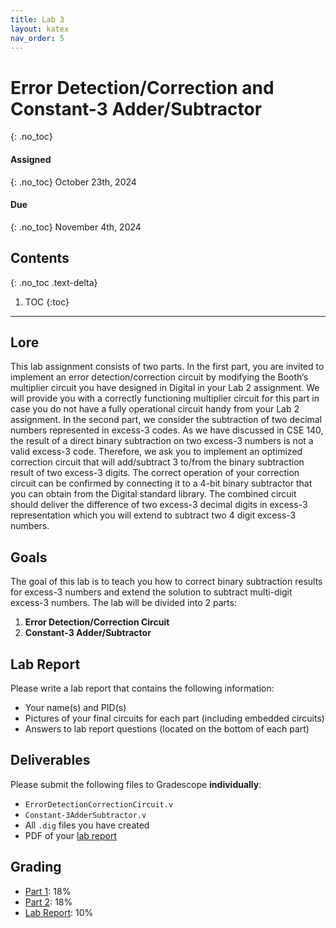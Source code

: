 ```yaml
---
title: Lab 3
layout: katex
nav_order: 5
---
```


# Error Detection/Correction and Constant-3 Adder/Subtractor
{: .no_toc}

#### Assigned
{: .no_toc}
October 23th, 2024

#### Due
{: .no_toc}
November 4th, 2024

## Contents
{: .no_toc .text-delta}

1. TOC
{:toc}

---

## Lore

This lab assignment consists of two parts. In the first part, you are invited to implement an error
detection/correction circuit by modifying the Booth’s multiplier circuit you have designed in
Digital in your Lab 2 assignment. We will provide you with a correctly functioning multiplier
circuit for this part in case you do not have a fully operational circuit handy from your Lab 2
assignment. In the second part, we consider the subtraction of two decimal numbers
represented in excess-3 codes. As we have discussed in CSE 140, the result of a direct binary
subtraction on two excess-3 numbers is not a valid excess-3 code. Therefore, we ask you to
implement an optimized correction circuit that will add/subtract 3 to/from the binary subtraction
result of two excess-3 digits. The correct operation of your correction circuit can be confirmed by
connecting it to a 4-bit binary subtractor that you can obtain from the Digital standard
library. The combined circuit should deliver the difference of two excess-3 decimal digits in
excess-3 representation which you will extend to subtract two 4 digit excess-3 numbers.

## Goals
<!-- TODO: FIX THIS -->
The goal of this lab is to teach you how to correct binary subtraction results for excess-3 numbers and 
extend the solution to subtract multi-digit excess-3 numbers.
The lab will be divided into 2 parts:

1. **Error Detection/Correction Circuit**
2. **Constant-3 Adder/Subtractor**

## Lab Report

Please write a lab report that contains the following information:
- Your name(s) and PID(s)
- Pictures of your final circuits for each part (including embedded circuits)
- Answers to lab report questions (located on the bottom of each part)

## Deliverables

Please submit the following files to Gradescope **individually**:

- `ErrorDetectionCorrectionCircuit.v`
- `Constant-3AdderSubtractor.v`
- All `.dig` files you have created 
- PDF of your [lab report](#lab-report)

## Grading

* [Part 1](https://cse140l.github.io/fa24-labs/docs/lab3/part1): 18%
* [Part 2](https://cse140l.github.io/fa24-labs/docs/lab3/part2): 18%
* [Lab Report](#lab-report): 10%
